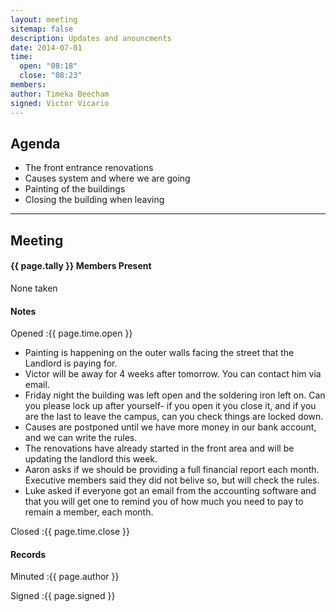 ```yaml
---
layout: meeting
sitemap: false
description: Updates and anouncments 
date: 2014-07-01
time:
  open: "08:18"
  close: "08:23"
members:
author: Timeka Beecham
signed: Victor Vicario
---
```


## Agenda

* The front entrance renovations
* Causes system and where we are going
* Painting of the buildings
* Closing the building when leaving

---

## Meeting

#### {{ page.tally }} Members Present

None taken

#### Notes

Opened
:{{ page.time.open }}

* Painting is happening on the outer walls facing the street that the Landlord is paying for.
* Victor will be away for 4 weeks after tomorrow. You can contact him via email.
* Friday night the building was left open and the soldering iron left on. Can you please lock up after yourself- if you open it you close it, and if you are the last to leave the campus, can you check things are locked down. 
* Causes are postponed until we have more money in our bank account, and we can write the rules.
* The renovations have already started in the front area and will be updating the landlord this week.
* Aaron asks if we should be providing a full financial report each month. Executive members said they did not belive so, but will check the rules.
* Luke asked if everyone got an email from the accounting software and that you will get one to remind you of how much you need to pay to remain a member, each month.

Closed
:{{ page.time.close }}

#### Records

Minuted
:{{ page.author }}

Signed
:{{ page.signed }}
